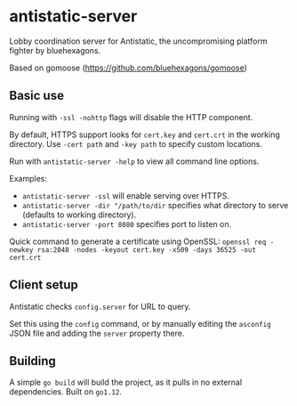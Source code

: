 # antistatic-server
Lobby coordination server for Antistatic, the uncompromising platform fighter by bluehexagons.

Based on gomoose (https://github.com/bluehexagons/gomoose)

## Basic use
Running with `-ssl -nohttp` flags will disable the HTTP component.

By default, HTTPS support looks for `cert.key` and `cert.crt` in the working directory. Use `-cert path` and `-key path` to specify custom locations.

Run with `antistatic-server -help` to view all command line options.

Examples:
* `antistatic-server -ssl` will enable serving over HTTPS.
* `antistatic-server -dir "/path/to/dir` specifies what directory to serve (defaults to working directory).
* `antistatic-server -port 8080` specifies port to listen on.

Quick command to generate a certificate using OpenSSL:
`openssl req -newkey rsa:2048 -nodes -keyout cert.key -x509 -days 36525 -out cert.crt`

## Client setup
Antistatic checks `config.server` for URL to query.

Set this using the `config` command, or by manually editing the `asconfig` JSON file and adding the `server` property there.

## Building
A simple `go build` will build the project, as it pulls in no external dependencies. Built on `go1.12`.

